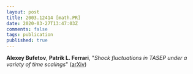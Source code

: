 ```yaml
---
layout: post
title: 2003.12414 [math.PR]
date: 2020-03-27T13:47:03Z
comments: false
tags: publication
published: true
---
```


<b>Alexey Bufetov</b>, <b>Patrik L. Ferrari</b>, "<i>Shock fluctuations in TASEP under a variety of time scalings</i>" ([arXiv](http://arxiv.org/abs/2003.12414v1))
